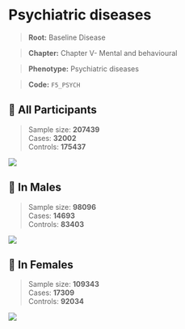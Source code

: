 # Psychiatric diseases

> **Root:** Baseline Disease  

> **Chapter:** Chapter V- Mental and behavioural  

> **Phenotype:** Psychiatric diseases  

> **Code:** `F5_PSYCH`

## 🧪 All Participants  
> Sample size: **207439**  
> Cases: **32002**  
> Controls: **175437**
<img src="/Disease/Figures/ALL/Incidence/F5_PSYCH.png"/>
<CsvTable src="/public/Disease/Data/ALL/Incidence/COX_F5_PSYCH.csv" label="🔍 View full results" />

## 👨 In Males  
> Sample size: **98096**  
> Cases: **14693**  
> Controls: **83403**
<img src="/Disease/Figures/Male/Incidence/F5_PSYCH.png"/>
<CsvTable src="/public/Disease/Data/Male/Incidence/COX_F5_PSYCH.csv" label="🔍 View full results" />

## 👩 In Females  
> Sample size: **109343**  
> Cases: **17309**  
> Controls: **92034**
<img src="/Disease/Figures/Female/Incidence/F5_PSYCH.png"/>
<CsvTable src="/public/Disease/Data/Female/Incidence/COX_F5_PSYCH.csv" label="🔍 View full results" />
